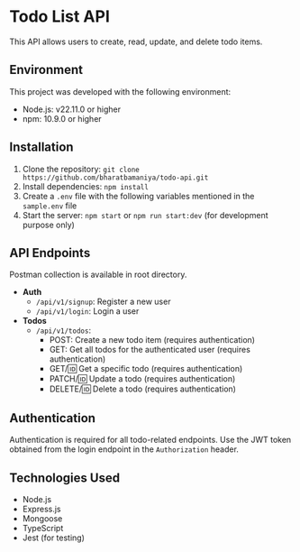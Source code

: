 # Todo List API

This API allows users to create, read, update, and delete todo items.

## Environment

This project was developed with the following environment:

* Node.js: v22.11.0 or higher
* npm: 10.9.0 or higher

## Installation

1. Clone the repository: `git clone https://github.com/bharatbamaniya/todo-api.git`
2. Install dependencies: `npm install`
3. Create a `.env` file with the following variables mentioned in the `sample.env` file
4. Start the server: `npm start` or `npm run start:dev` (for development purpose only)

## API Endpoints
Postman collection is available in root directory.

* **Auth**
    - `/api/v1/signup`: Register a new user
    - `/api/v1/login`: Login a user
* **Todos**
    - `/api/v1/todos`:
        - POST: Create a new todo item (requires authentication)
        - GET: Get all todos for the authenticated user (requires authentication)
        - GET/:id: Get a specific todo (requires authentication)
        - PATCH/:id: Update a todo (requires authentication)
        - DELETE/:id: Delete a todo (requires authentication)

## Authentication

Authentication is required for all todo-related endpoints.
Use the JWT token obtained from the login endpoint in the `Authorization` header.

## Technologies Used

* Node.js
* Express.js
* Mongoose
* TypeScript
* Jest (for testing)